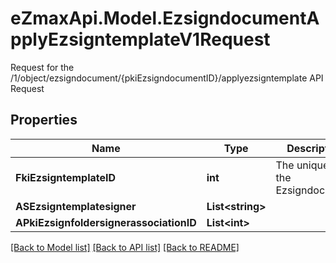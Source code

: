 # eZmaxApi.Model.EzsigndocumentApplyEzsigntemplateV1Request
Request for the /1/object/ezsigndocument/{pkiEzsigndocumentID}/applyezsigntemplate API Request

## Properties

Name | Type | Description | Notes
------------ | ------------- | ------------- | -------------
**FkiEzsigntemplateID** | **int** | The unique ID of the Ezsigndocument | 
**ASEzsigntemplatesigner** | **List&lt;string&gt;** |  | 
**APkiEzsignfoldersignerassociationID** | **List&lt;int&gt;** |  | 

[[Back to Model list]](../README.md#documentation-for-models) [[Back to API list]](../README.md#documentation-for-api-endpoints) [[Back to README]](../README.md)

